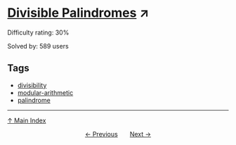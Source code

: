 # [Divisible Palindromes](https://projecteuler.net/problem=655) ↗️

Difficulty rating: 30%

Solved by: 589 users
## Tags

- [divisibility](../tags/divisibility.md)
- [modular-arithmetic](../tags/modular-arithmetic.md)
- [palindrome](../tags/palindrome.md)



---

[↑ Main Index](../README.md)


<div align=center><a href='654.md'>← Previous</a> &nbsp;&nbsp; &nbsp;&nbsp;  <a href='656.md'>Next →</a></div>
